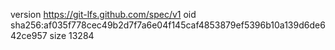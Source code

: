 version https://git-lfs.github.com/spec/v1
oid sha256:af035f778cec49b2d7f7a6e04f145caf4853879ef5396b10a139d6de642ce957
size 13284
